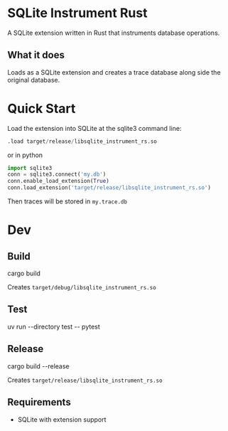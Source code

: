 # SQLite Instrument Rust

A SQLite extension written in Rust that instruments database operations.

## What it does

Loads as a SQLite extension and creates a trace database along side the original database.

# Quick Start
Load the extension into SQLite at the sqlite3 command line:

```sql
.load target/release/libsqlite_instrument_rs.so
```

or in python

```python
import sqlite3
conn = sqlite3.connect('my.db')
conn.enable_load_extension(True)
conn.load_extension('target/release/libsqlite_instrument_rs.so')
```

Then traces will be stored in `my.trace.db`

# Dev
## Build

  cargo build

Creates `target/debug/libsqlite_instrument_rs.so`

## Test

  uv run --directory test -- pytest

## Release

  cargo build --release

Creates `target/release/libsqlite_instrument_rs.so`

## Requirements

- SQLite with extension support
